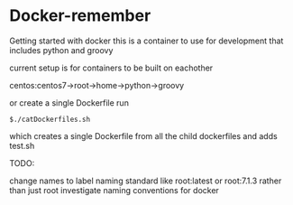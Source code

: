 # Docker-remember

Getting started with docker
this is a container to use for development that includes python and groovy

current setup is for containers to be built on eachother

centos:centos7->root->home->python->groovy

or create a single Dockerfile run 
	
	$./catDockerfiles.sh

which creates a single Dockerfile from all the child dockerfiles and adds test.sh


TODO:

change names to label naming standard like root:latest or root:7.1.3 rather than just root
investigate naming conventions for docker
